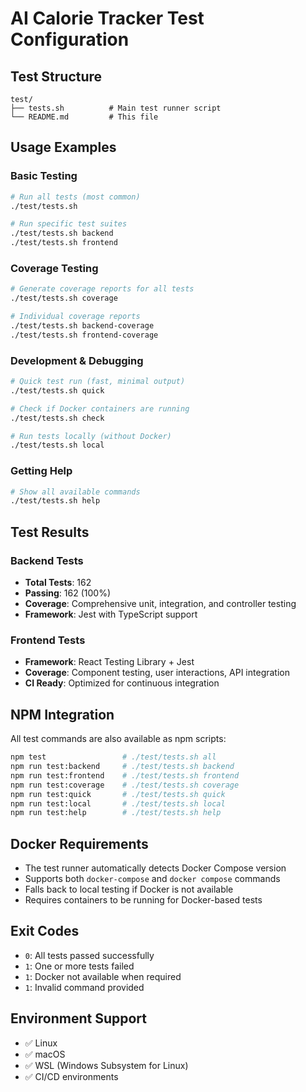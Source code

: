 # AI Calorie Tracker Test Configuration

## Test Structure

```
test/
├── tests.sh          # Main test runner script
└── README.md         # This file
```

## Usage Examples

### Basic Testing
```bash
# Run all tests (most common)
./test/tests.sh

# Run specific test suites
./test/tests.sh backend
./test/tests.sh frontend
```

### Coverage Testing
```bash
# Generate coverage reports for all tests
./test/tests.sh coverage

# Individual coverage reports
./test/tests.sh backend-coverage
./test/tests.sh frontend-coverage
```

### Development & Debugging
```bash
# Quick test run (fast, minimal output)
./test/tests.sh quick

# Check if Docker containers are running
./test/tests.sh check

# Run tests locally (without Docker)
./test/tests.sh local
```

### Getting Help
```bash
# Show all available commands
./test/tests.sh help
```

## Test Results

### Backend Tests
- **Total Tests**: 162
- **Passing**: 162 (100%)
- **Coverage**: Comprehensive unit, integration, and controller testing
- **Framework**: Jest with TypeScript support

### Frontend Tests
- **Framework**: React Testing Library + Jest
- **Coverage**: Component testing, user interactions, API integration
- **CI Ready**: Optimized for continuous integration

## NPM Integration

All test commands are also available as npm scripts:

```bash
npm test                 # ./test/tests.sh all
npm run test:backend     # ./test/tests.sh backend  
npm run test:frontend    # ./test/tests.sh frontend
npm run test:coverage    # ./test/tests.sh coverage
npm run test:quick       # ./test/tests.sh quick
npm run test:local       # ./test/tests.sh local
npm run test:help        # ./test/tests.sh help
```

## Docker Requirements

- The test runner automatically detects Docker Compose version
- Supports both `docker-compose` and `docker compose` commands
- Falls back to local testing if Docker is not available
- Requires containers to be running for Docker-based tests

## Exit Codes

- `0`: All tests passed successfully
- `1`: One or more tests failed
- `1`: Docker not available when required
- `1`: Invalid command provided

## Environment Support

- ✅ Linux
- ✅ macOS  
- ✅ WSL (Windows Subsystem for Linux)
- ✅ CI/CD environments
